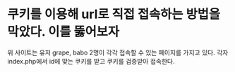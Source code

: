 # 쿠키를 이용해 url로 직접 접속하는 방법을 막았다. 이를 뚫어보자
위 사이트는 유저 grape, babo 2명이 각각 접속할 수 있는 페이지를 가지고 있다.
각자 index.php에서 id에 맞는 쿠키를 받고 쿠키를 검증받아 접속한다.
